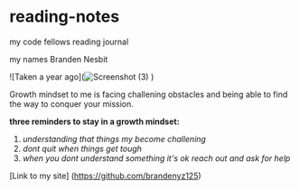 # reading-notes

my code fellows reading journal

my names Branden Nesbit

![Taken a year ago](![Screenshot (3)](https://user-images.githubusercontent.com/128412577/227024891-cd869381-0e9f-4a2a-bd55-e09a60ff9177.png)
)

Growth mindset to me is facing challening obstacles and being able to find the way to conquer your mission. 

**three reminders to stay in a growth mindset:**

1. *understanding that things my become challening*
2. *dont quit when things get tough*
3. *when you dont understand something it's ok reach out and ask for help*

[Link to my site] (https://github.com/brandenyz125)
